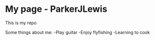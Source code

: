# My page - ParkerJLewis

This is my repo

Some things about me:
-Play guitar
-Enjoy flyfishing
-Learning to cook
